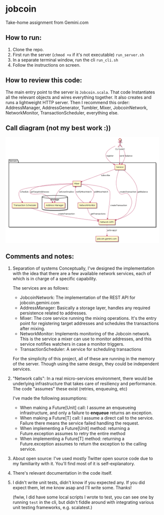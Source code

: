 # jobcoin
Take-home assignment from Gemini.com

## How to run:
1. Clone the repo.
2. First run the server (`chmod +x` if it's not executable) `run_server.sh`
3. In a separate terminal window, run the cli `run_cli.sh`
4. Follow the instructions on screen.

## How to review this code:
The main entry point to the server is `Jobcoin.scala`. 
That code Instantiates all the relevant objects and wires everything together. It also creates and runs a lightweight HTTP server.
Then I recommend this order: AddressManager, AddressGenerator, Tumbler, Mixer, JobcoinNetwork, NetworkMonitor, TransactionScheduler, everything else.

## Call diagram (not my best work :))

![ugly call diagram I whipped up](jobcoin.uml.png?raw=true)

Comments and notes:
-----------------------------
1. Separation of systems
   Conceptually, I've designed the implementation with the idea that there are a few available network services,
   each of which is in charge of a specific capability.

   The services are as follows:
     - JobcoinNetwork: The implementation of the REST API for jobcoin.gemini.com
     - AddressManager: Basically a storage layer, handles any required persistence related to addresses.
     - Mixer: The core service running the mixing operations. It's the entry point for registering target addresses
       and schedules the transactions after mixing.
     - NetworkMonitor: Implements monitoring of the Jobcoin network. This is the service a mixer can use to monitor
       addresses, and this service notifies watchers in case a monitor triggers.
     - TransactionScheduler: A service for scheduling transactions

   For the simplicity of this project, all of these are running in the memory of the server.
   Though using the same design, they could be independent services.

2. "Network calls":
   In a real micro-services environment, there would be underlying infrastructure that takes care of resiliency
   and performance. The code "assumes" these exist (retries, enqueuing, etc)

   I've made the following assumptions:
   - When making a Future[Unit] call: I assume an enqueueing infrastructure, and only a failure to **enqueue** returns
   an exception.
   - When making a Future[T] call: I assume a direct call to the service. Failure there means the service failed
   handling the request.
   - When implementing a Future[Unit] method: returning a Future.exception assumes to retry the entire method
   - When implementing a Future[T] method: returning a Future.exception assumes to return the exception to the calling service.


3. About open source: I've used mostly Twitter open source code due to my familiarity with it.
   You'll find most of it is self-explanatory.

4. There's relevant documentation in the code itself.

5. I didn't write unit tests, didn't know if you expected any. If you did expect them, let me know asap and I'll write some. Thanks!
   
   (fwiw, I did have some local scripts I wrote to test, you can see one by running `test` in the cli, but didn't fiddle around with integrating various unit
   testing frameworks, e.g. scalatest.)